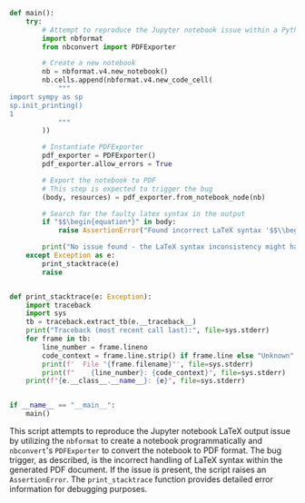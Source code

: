 ```python
def main():
    try:
        # Attempt to reproduce the Jupyter notebook issue within a Python script
        import nbformat
        from nbconvert import PDFExporter

        # Create a new notebook
        nb = nbformat.v4.new_notebook()
        nb.cells.append(nbformat.v4.new_code_cell(
            """
import sympy as sp
sp.init_printing()
1
            """
        ))

        # Instantiate PDFExporter
        pdf_exporter = PDFExporter()
        pdf_exporter.allow_errors = True

        # Export the notebook to PDF
        # This step is expected to trigger the bug
        (body, resources) = pdf_exporter.from_notebook_node(nb)

        # Search for the faulty latex syntax in the output
        if "$$\begin{equation*}" in body:
            raise AssertionError("Found incorrect LaTeX syntax '$$\\begin{equation*}' that can cause LaTeX Error: Bad math environment delimiter.")

        print("No issue found - the LaTeX syntax inconsistency might have been resolved.")
    except Exception as e:
        print_stacktrace(e)
        raise


def print_stacktrace(e: Exception):
    import traceback
    import sys
    tb = traceback.extract_tb(e.__traceback__)
    print("Traceback (most recent call last):", file=sys.stderr)
    for frame in tb:
        line_number = frame.lineno
        code_context = frame.line.strip() if frame.line else "Unknown"
        print(f'  File "{frame.filename}"', file=sys.stderr)
        print(f"    {line_number}: {code_context}", file=sys.stderr)
    print(f"{e.__class__.__name__}: {e}", file=sys.stderr)


if __name__ == "__main__":
    main()
```

This script attempts to reproduce the Jupyter notebook LaTeX output issue by utilizing the `nbformat` to create a notebook programmatically and `nbconvert`'s `PDFExporter` to convert the notebook to PDF format. The bug trigger, as described, is the incorrect handling of LaTeX syntax within the generated PDF document. If the issue is present, the script raises an `AssertionError`. The `print_stacktrace` function provides detailed error information for debugging purposes.